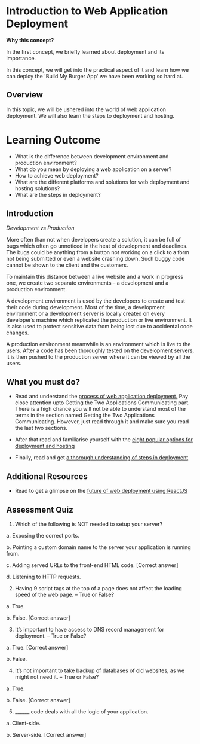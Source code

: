 # Introduction to Web Application Deployment

**Why this concept?**

In the first concept, we briefly learned about deployment and its importance.

In this concept, we will get into the practical aspect of it and learn how we can deploy the 'Build My Burger App' we have been working so hard at.
 
## Overview

In this topic, we will be ushered into the world of web application deployment. We will also learn the steps to deployment and hosting.


# Learning Outcome

- What is the difference between development environment and production environment?
- What do you mean by deploying a web application on a server?
- How to achieve web deployment?
- What are the different platforms and solutions for web deployment and hosting solutions?
- What are the steps in deployment?

## Introduction

*Development vs Production*

More often than not when developers create a solution, it can be full of bugs which often go unnoticed in the heat of development and deadlines. The bugs could be anything from a button not working on a click to a form not being submitted or even a website crashing down. Such buggy code cannot be shown to the client and the customers.

To maintain this distance between a live website and a work in progress one, we create two separate environments – a development and a production environment.

A development environment is used by the developers to create and test their code during development. Most of the time, a development environment or a development server is locally created on every developer’s machine which replicated the production or live environment. It is also used to protect sensitive data from being lost due to accidental code changes.

A production environment meanwhile is an environment which is live to the users. After a code has been thoroughly tested on the development servers, it is then pushed to the production server where it can be viewed by all the users.



## What you must do?

- Read and understand the [process of web application deployment.](https://www.freecodecamp.org/news/lessons-learned-from-deploying-my-first-full-stack-web-application-34f94ec0a286/) Pay close attention upto Getting the Two Applications Communicating part. There is a high chance you will not be able to understand most of the terms in the section named Getting the Two Applications Communicating. However, just read through it and make sure you read the last two sections.

- After that read and familiarise yourself with the [eight popular options for deployment and hosting](https://blog.bitsrc.io/8-react-application-deployment-and-hosting-options-for-2019-ab4d668309fd) 

- Finally, read and get [a thorough understanding of steps in deployment](https://www.webfx.com/blog/web-design/5-fundamental-steps-to-deploying-a-website/)


## Additional Resources

- Read to get a glimpse on the [future of web deployment using ReactJS](https://blog.bitsrc.io/8-react-application-deployment-and-hosting-options-for-2019-ab4d668309fd)

## Assessment Quiz

1.	Which of the following is NOT needed to setup your server?

a.	Exposing the correct ports.

b.	Pointing a custom domain name to the server your application is running from.

c.	Adding served URLs to the front-end HTML code. [Correct answer]

d.	Listening to HTTP requests.


2.	Having 9 script tags at the top of a page does not affect the loading speed of the web page. – True or False?

a.	True.

b.	False. [Correct answer]


3.	It’s important to have access to DNS record management for deployment. – True or False?

a.	True. [Correct answer]

b.	False.


4.	It’s not important to take backup of databases of old websites, as we might not need it. – True or False?

a.	True.

b.	False. [Correct answer]


5.	 ______ code deals with all the logic of your application.

a.	Client-side.

b.	Server-side. [Correct answer]
